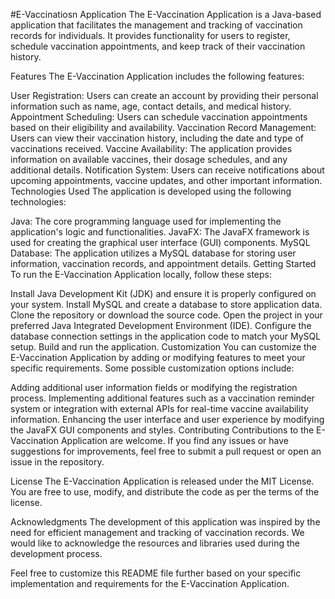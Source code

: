 #E-Vaccinatiosn Application
The E-Vaccination Application is a Java-based application that facilitates the management and tracking of vaccination records for individuals. It provides functionality for users to register, schedule vaccination appointments, and keep track of their vaccination history.

Features
The E-Vaccination Application includes the following features:

User Registration: Users can create an account by providing their personal information such as name, age, contact details, and medical history.
Appointment Scheduling: Users can schedule vaccination appointments based on their eligibility and availability.
Vaccination Record Management: Users can view their vaccination history, including the date and type of vaccinations received.
Vaccine Availability: The application provides information on available vaccines, their dosage schedules, and any additional details.
Notification System: Users can receive notifications about upcoming appointments, vaccine updates, and other important information.
Technologies Used
The application is developed using the following technologies:

Java: The core programming language used for implementing the application's logic and functionalities.
JavaFX: The JavaFX framework is used for creating the graphical user interface (GUI) components.
MySQL Database: The application utilizes a MySQL database for storing user information, vaccination records, and appointment details.
Getting Started
To run the E-Vaccination Application locally, follow these steps:

Install Java Development Kit (JDK) and ensure it is properly configured on your system.
Install MySQL and create a database to store application data.
Clone the repository or download the source code.
Open the project in your preferred Java Integrated Development Environment (IDE).
Configure the database connection settings in the application code to match your MySQL setup.
Build and run the application.
Customization
You can customize the E-Vaccination Application by adding or modifying features to meet your specific requirements. Some possible customization options include:

Adding additional user information fields or modifying the registration process.
Implementing additional features such as a vaccination reminder system or integration with external APIs for real-time vaccine availability information.
Enhancing the user interface and user experience by modifying the JavaFX GUI components and styles.
Contributing
Contributions to the E-Vaccination Application are welcome. If you find any issues or have suggestions for improvements, feel free to submit a pull request or open an issue in the repository.

License
The E-Vaccination Application is released under the MIT License. You are free to use, modify, and distribute the code as per the terms of the license.

Acknowledgments
The development of this application was inspired by the need for efficient management and tracking of vaccination records. We would like to acknowledge the resources and libraries used during the development process.

Feel free to customize this README file further based on your specific implementation and requirements for the E-Vaccination Application.
